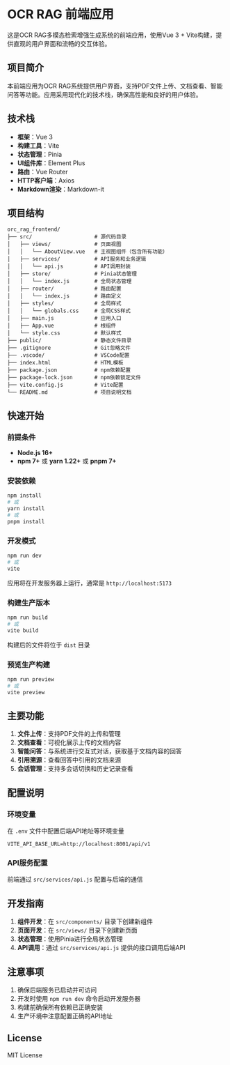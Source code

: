 # OCR RAG 前端应用

这是OCR RAG多模态检索增强生成系统的前端应用，使用Vue 3 + Vite构建，提供直观的用户界面和流畅的交互体验。

## 项目简介

本前端应用为OCR RAG系统提供用户界面，支持PDF文件上传、文档查看、智能问答等功能。应用采用现代化的技术栈，确保高性能和良好的用户体验。

## 技术栈

- **框架**：Vue 3
- **构建工具**：Vite
- **状态管理**：Pinia
- **UI组件库**：Element Plus
- **路由**：Vue Router
- **HTTP客户端**：Axios
- **Markdown渲染**：Markdown-it

## 项目结构

```
orc_rag_frontend/
├── src/                    # 源代码目录
│   ├── views/              # 页面视图
│   │   └── AboutView.vue   # 主视图组件（包含所有功能）
│   ├── services/           # API服务和业务逻辑
│   │   └── api.js          # API调用封装
│   ├── store/              # Pinia状态管理
│   │   └── index.js        # 全局状态管理
│   ├── router/             # 路由配置
│   │   └── index.js        # 路由定义
│   ├── styles/             # 全局样式
│   │   └── globals.css     # 全局CSS样式
│   ├── main.js             # 应用入口
│   ├── App.vue             # 根组件
│   └── style.css           # 默认样式
├── public/                 # 静态文件目录
├── .gitignore              # Git忽略文件
├── .vscode/                # VSCode配置
├── index.html              # HTML模板
├── package.json            # npm依赖配置
├── package-lock.json       # npm依赖锁定文件
├── vite.config.js          # Vite配置
└── README.md               # 项目说明文档
```

## 快速开始

### 前提条件
- **Node.js 16+**
- **npm 7+** 或 **yarn 1.22+** 或 **pnpm 7+**

### 安装依赖

```bash
npm install
# 或
yarn install
# 或
pnpm install
```

### 开发模式

```bash
npm run dev
# 或
vite
```
应用将在开发服务器上运行，通常是 `http://localhost:5173`

### 构建生产版本

```bash
npm run build
# 或
vite build
```
构建后的文件将位于 `dist` 目录

### 预览生产构建

```bash
npm run preview
# 或
vite preview
```

## 主要功能

1. **文件上传**：支持PDF文件的上传和管理
2. **文档查看**：可视化展示上传的文档内容
3. **智能问答**：与系统进行交互式对话，获取基于文档内容的回答
4. **引用溯源**：查看回答中引用的文档来源
5. **会话管理**：支持多会话切换和历史记录查看

## 配置说明

### 环境变量
在 `.env` 文件中配置后端API地址等环境变量

```env
VITE_API_BASE_URL=http://localhost:8001/api/v1
```

### API服务配置
前端通过 `src/services/api.js` 配置与后端的通信

## 开发指南

1. **组件开发**：在 `src/components/` 目录下创建新组件
2. **页面开发**：在 `src/views/` 目录下创建新页面
3. **状态管理**：使用Pinia进行全局状态管理
4. **API调用**：通过 `src/services/api.js` 提供的接口调用后端API

## 注意事项

1. 确保后端服务已启动并可访问
2. 开发时使用 `npm run dev` 命令启动开发服务器
3. 构建前确保所有依赖已正确安装
4. 生产环境中注意配置正确的API地址

## License

MIT License
